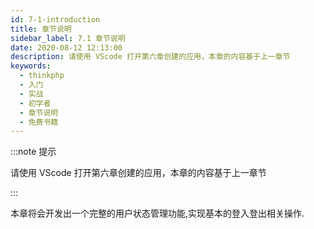 ```yaml
---
id: 7-1-introduction
title: 章节说明
sidebar_label: 7.1 章节说明
date: 2020-08-12 12:13:00
description: 请使用 VScode 打开第六章创建的应用，本章的内容基于上一章节
keywords:
  - thinkphp
  - 入门
  - 实战
  - 初学者
  - 章节说明
  - 免费书籍
---
```


:::note 提示

请使用 VScode 打开第六章创建的应用，本章的内容基于上一章节

:::

本章将会开发出一个完整的用户状态管理功能,实现基本的登入登出相关操作.
